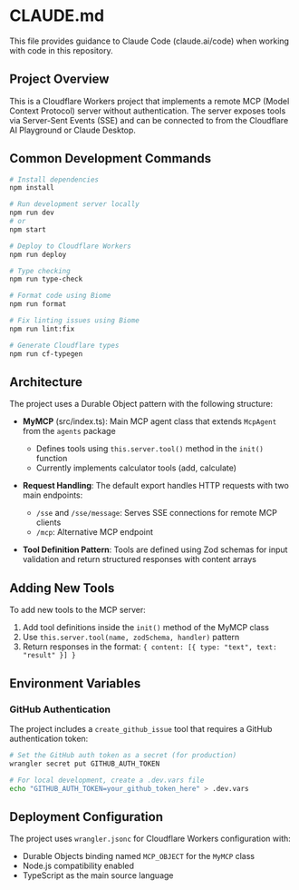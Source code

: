 # CLAUDE.md

This file provides guidance to Claude Code (claude.ai/code) when working with code in this repository.

## Project Overview

This is a Cloudflare Workers project that implements a remote MCP (Model Context Protocol) server without authentication. The server exposes tools via Server-Sent Events (SSE) and can be connected to from the Cloudflare AI Playground or Claude Desktop.

## Common Development Commands

```bash
# Install dependencies
npm install

# Run development server locally
npm run dev
# or
npm start

# Deploy to Cloudflare Workers
npm run deploy

# Type checking
npm run type-check

# Format code using Biome
npm run format

# Fix linting issues using Biome
npm run lint:fix

# Generate Cloudflare types
npm run cf-typegen
```

## Architecture

The project uses a Durable Object pattern with the following structure:

- **MyMCP** (src/index.ts): Main MCP agent class that extends `McpAgent` from the `agents` package
  - Defines tools using `this.server.tool()` method in the `init()` function
  - Currently implements calculator tools (add, calculate)
  
- **Request Handling**: The default export handles HTTP requests with two main endpoints:
  - `/sse` and `/sse/message`: Serves SSE connections for remote MCP clients
  - `/mcp`: Alternative MCP endpoint
  
- **Tool Definition Pattern**: Tools are defined using Zod schemas for input validation and return structured responses with content arrays

## Adding New Tools

To add new tools to the MCP server:
1. Add tool definitions inside the `init()` method of the MyMCP class
2. Use `this.server.tool(name, zodSchema, handler)` pattern
3. Return responses in the format: `{ content: [{ type: "text", text: "result" }] }`

## Environment Variables

### GitHub Authentication
The project includes a `create_github_issue` tool that requires a GitHub authentication token:

```bash
# Set the GitHub auth token as a secret (for production)
wrangler secret put GITHUB_AUTH_TOKEN

# For local development, create a .dev.vars file
echo "GITHUB_AUTH_TOKEN=your_github_token_here" > .dev.vars
```

## Deployment Configuration

The project uses `wrangler.jsonc` for Cloudflare Workers configuration with:
- Durable Objects binding named `MCP_OBJECT` for the `MyMCP` class
- Node.js compatibility enabled
- TypeScript as the main source language